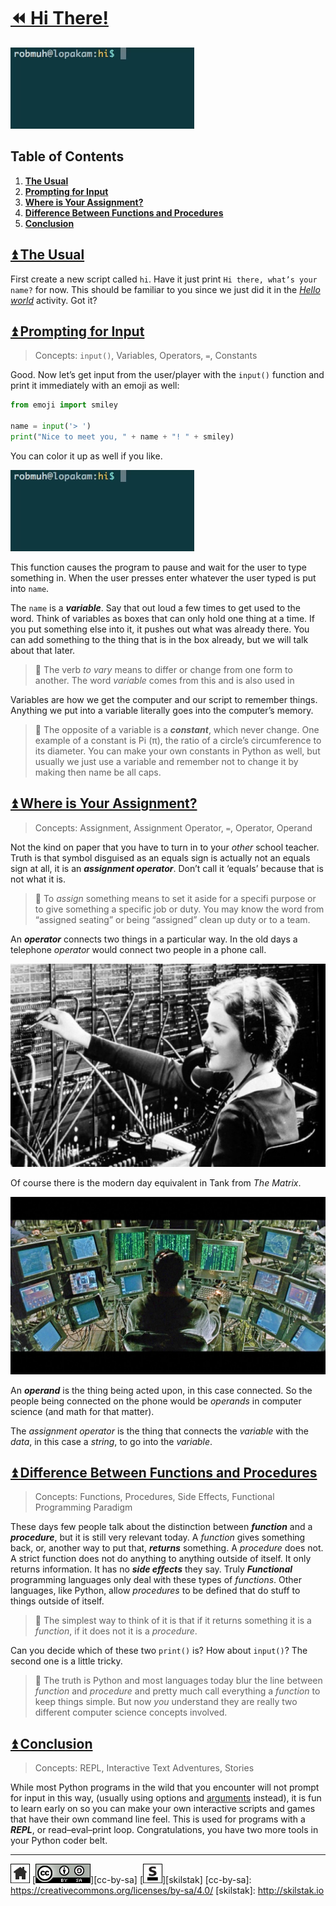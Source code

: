 # [⏪ Hi There!](/README.md)

![](/assets/hi.gif)

## Table of Contents

1. [**The Usual**](#user-content--the-usual)
2. [**Prompting for Input**](#user-content--prompting-for-input)
3. [**Where is Your Assignment?**](#user-content--where-is-your-assignment)
4. [**Difference Between Functions and Procedures**](#user-content--difference-between-functions-and-procedures)
5. [**Conclusion**](#user-content--conclusion)

## [⏫ The Usual](#)

First create a new script called `hi`. Have it just print `Hi there,
what’s your name?` for now. This should be familiar to you since
we just did it in the [*Hello world*](/assets/hello/README.md)
activity. Got it?

## [⏫ Prompting for Input](#)

> Concepts: `input()`, Variables, Operators, `=`, Constants

Good. Now let’s get input from the user/player with the `input()`
function and print it immediately with an emoji as well:

```python
from emoji import smiley

name = input('> ')
print("Nice to meet you, " + name + "! " + smiley)
```

You can color it up as well if you like.

![](/assets/hi.gif)

This function causes the program to pause and wait for the user to
type something in. When the user presses enter whatever the user
typed is put into `name`.


The `name` is a ***variable***. Say that out loud a few times to
get used to the word. Think of variables as boxes that can only
hold one thing at a time. If you put something else into it, it
pushes out what was already there.  You can add something to the
thing that is in the box already, but we will talk about that later.

> 💬 The verb *to vary* means to differ or change from one form to
> another. The word *variable* comes from this and is also used in

Variables are how we get the computer and our script to remember
things. Anything we put into a variable literally goes into the
computer’s memory. 

> 💬 The opposite of a variable is a ***constant***, which never change.
> One example of a constant is Pi (π), the ratio of a circle’s
> circumference to its diameter. You can make your own constants
> in Python as well, but usually we just use a variable and remember
> not to change it by making then name be all caps.

## [⏫ Where is Your Assignment?](#)

> Concepts: Assignment, Assignment Operator, `=`, Operator, Operand

Not the kind on paper that you have to turn in to your *other*
school teacher. Truth is that symbol disguised as an equals sign
is actually not an equals sign at all, it is an ***assignment
operator***. Don’t call it ‘equals’ because that is not what it is. 

> 💬 To *assign* something means to set it aside for a specifi
> purpose or to give something a specific job or duty. You
> may know the word from “assigned seating” or being “assigned”
> clean up duty or to a team.

An ***operator*** connects two things in a particular way. In the
old days a telephone *operator* would connect two people in a phone
call. 

![](/assets/phoneoperator.jpg)

Of course there is the modern day equivalent in Tank from *The Matrix*.

![](/assets/operator.jpg)

An ***operand*** is the thing being acted upon, in this case
connected. So the people being connected on the phone would be
*operands* in computer science (and math for that matter).

The *assignment operator* is the thing that connects the *variable*
with the *data*, in this case a *string*, to go into the *variable*.

## [⏫ Difference Between Functions and Procedures](#)

> Concepts: Functions, Procedures, Side Effects,
> Functional Programming Paradigm 

These days few people talk about the distinction between ***function***
and a ***procedure***, but it is still very relevant today. A
*function* gives something back, or, another way to put that,
***returns*** something. A *procedure* does not. A strict function
does not do anything to anything outside of itself. It only returns
information. It has no ***side effects*** they say. Truly
***Functional*** programming languages only deal with these types
of *functions*. Other languages, like Python, allow *procedures*
to be defined that do stuff to things outside of itself.

> 💬 The simplest way to think of it is that if it returns something
> it is a *function*, if it does not it is a *procedure*.

Can you decide which of these two `print()` is? How about `input()`?
The second one is a little tricky.

> 💬 The truth is Python and most languages today blur the line between
> *function* and *procedure* and pretty much call everything a *function*
> to keep things simple. But now *you* understand they are really two
> different computer science concepts involved.

## [⏫ Conclusion](#)

> Concepts: REPL, Interactive Text Adventures, Stories

While most Python programs in the wild that you encounter will not
prompt for input in this way, (usually using options and [arguments][]
instead), it is fun to learn early on so you can
make your own interactive scripts and games that have their own
command line feel. This is used for programs with a ***REPL***, or 
read–eval–print loop. Congratulations, you have two more tools in your
Python coder belt.

[arguments]: /arrrgs/README.md

---
[![home](/assets/home-bw.png)](/README.md)
[![cc-by-sa](/assets/cc-by-sa.png)][cc-by-sa]
[![skilstak](/assets/skilstak-logo-bw.png)][skilstak]
[cc-by-sa]: https://creativecommons.org/licenses/by-sa/4.0/
[skilstak]: http://skilstak.io

